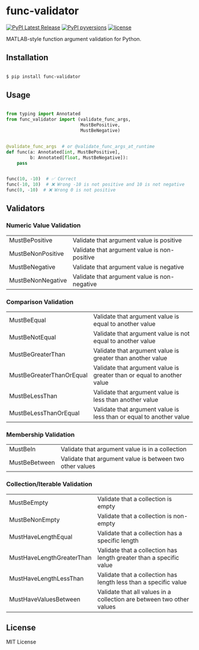 # func-validator

<div>

[![PyPI Latest Release](https://img.shields.io/pypi/v/func-validator?style=flat&logo=pypi)](https://pypi.org/project/func-validator/)
[![PyPI pyversions](https://img.shields.io/pypi/pyversions/func-validator.svg?logo=python&style=flat)](https://pypi.python.org/pypi/func-validator/)
[![license](https://img.shields.io/pypi/l/func-validator?style=flat&logo=opensourceinitiative)](https://opensource.org/license/mit/)

</div>

MATLAB-style function argument validation for Python.

## Installation

```sh

$ pip install func-validator

```

## Usage

```py

from typing import Annotated
from func_validator import (validate_func_args,
                            MustBePositive,
                            MustBeNegative)


@validate_func_args  # or @validate_func_args_at_runtime
def func(a: Annotated[int, MustBePositive],
         b: Annotated[float, MustBeNegative]):
    pass


func(10, -10)  # ✅ Correct
func(-10, 10)  # ❌ Wrong -10 is not positive and 10 is not negative
func(0, -10)  # ❌ Wrong 0 is not positive

```

## Validators

### Numeric Value Validation

<table>
    <tr>
        <td>MustBePositive</td>
        <td>Validate that argument value is positive</td>
    </tr>
    <tr>
        <td>MustBeNonPositive</td>
        <td>Validate that argument value is non-positive</td>
    </tr>
    <tr>
        <td>MustBeNegative</td>
        <td>Validate that argument value is negative</td>
    </tr>
    <tr>
        <td>MustBeNonNegative</td>
        <td>Validate that argument value is non-negative</td>
    </tr>
</table>

### Comparison Validation

<table>
    <tr>
        <td>MustBeEqual</td>
        <td>Validate that argument value is equal to another value</td>
    </tr>
    <tr>
        <td>MustBeNotEqual</td>
        <td>Validate that argument value is not equal to another value</td>
    </tr>
    <tr>
        <td>MustBeGreaterThan</td>
        <td>Validate that argument value is greater than another value</td>
    </tr>
    <tr>
        <td>MustBeGreaterThanOrEqual</td>
        <td>Validate that argument value is greater than or equal to another value</td>
    </tr>
    <tr>
        <td>MustBeLessThan</td>
        <td>Validate that argument value is less than another value</td>
    </tr>
    <tr>
        <td>MustBeLessThanOrEqual</td>
        <td>Validate that argument value is less than or equal to another value</td>
    </tr>
</table>

### Membership Validation

<table>
    <tr>
        <td>MustBeIn</td>
        <td>Validate that argument value is in a collection</td>
    </tr>
    <tr>
        <td>MustBeBetween</td>
        <td>Validate that argument value is between two other values</td>
    </tr>
</table>

### Collection/Iterable Validation

<table>
    <tr>
        <td>MustBeEmpty</td>
        <td>Validate that a collection is empty</td>
    </tr>
    <tr>
        <td>MustBeNonEmpty</td>
        <td>Validate that a collection is non-empty</td>
    </tr>
    <tr>
        <td>MustHaveLengthEqual</td>
        <td>Validate that a collection has a specific length</td>
    </tr>
    <tr>
        <td>MustHaveLengthGreaterThan</td>
        <td>Validate that a collection has length greater than a specific value</td>
    </tr>
    <tr>
        <td>MustHaveLengthLessThan</td>
        <td>Validate that a collection has length less than a specific value</td>
    </tr>
    <tr>
        <td>MustHaveValuesBetween</td>
        <td>Validate that all values in a collection are between two other values</td>
    </tr>
</table>

## License

MIT License
